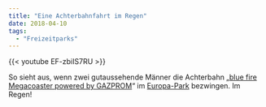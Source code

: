 ```yaml
---
title: "Eine Achterbahnfahrt im Regen"
date: 2018-04-10
tags:
  - "Freizeitparks"
---
```


{{< youtube EF-zbiIS7RU >}}

So sieht aus, wenn zwei gutaussehende Männer die Achterbahn „[blue fire Megacoaster powered by GAZPROM](https://de.wikipedia.org/wiki/Blue_Fire_Megacoaster)“ im [Europa-Park](https://de.wikipedia.org/wiki/Europa-Park) bezwingen. Im Regen!

